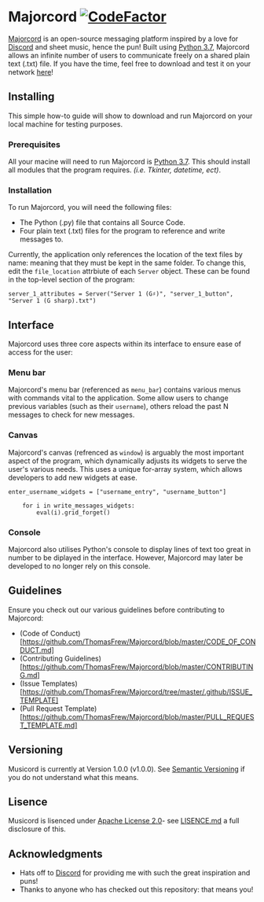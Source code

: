 # Majorcord [![CodeFactor](https://www.codefactor.io/repository/github/thomasfrew/majorcord/badge/master)](https://www.codefactor.io/repository/github/thomasfrew/majorcord/overview/master)
[Majorcord](https://github.com/ThomasFrew/Majorcord) is an open-source messaging platform inspired by a love for [Discord](https://discordapp.com/) and sheet music, hence the pun! Built using [Python 3.7](https://www.python.org/downloads/release/python-370/), Majorcord allows an infinite number of users to communicate freely on a shared plain text (.txt) file. If you have the time, feel free to download and test it on your network [here](https://github.com/ThomasFrew/Majorcord/releases)!

## Installing
This simple how-to guide will show to download and run Majorcord on your local machine for testing purposes.


### Prerequisites
All your macine will need to run Majorcord is [Python 3.7](https://www.python.org/downloads/release/python-370/). This should install all modules that the program requires. *(i.e. Tkinter, datetime, ect)*.

### Installation
To run Majorcord, you will need the following files:
* The Python (.py) file that contains all Source Code.
* Four plain text (.txt) files for the program to reference and write messages to.

Currently, the application only references the location of the text files by name: meaning that they must be kept in the same folder.  To change this, edit the `file_location` attrbiute of each `Server` object. These can be found in the top-level section of the program:
```
server_1_attributes = Server("Server 1 (G♯)", "server_1_button", "Server 1 (G sharp).txt")
```

## Interface
Majorcord uses three core aspects within its interface to ensure ease of access for the user:

### Menu bar
Majorcord's menu bar (referenced as `menu_bar`) contains various menus with commands vital to the application. Some allow users to change previous variables (such as their `username`), others reload the past N messages to check for new messages.

### Canvas
Majorcord's canvas (refrenced as `window`) is arguably the most important aspect of the program, which dynamically adjusts its widgets to serve the user's various needs. This uses a unique for-array system, which allows developers to add new widgets at ease.
```
enter_username_widgets = ["username_entry", "username_button"]

    for i in write_messages_widgets:
        eval(i).grid_forget()
```

### Console
Majorcord also utilises Python's console to display lines of text too great in number to be diplayed in the interface. However, Majorcord may later be developed to no longer rely on this console.

## Guidelines 
Ensure you check out our various guidelines before contributing to Majorcord:
* (Code of Conduct)[https://github.com/ThomasFrew/Majorcord/blob/master/CODE_OF_CONDUCT.md]
* (Contributing Guidelines)[https://github.com/ThomasFrew/Majorcord/blob/master/CONTRIBUTING.md]
* (Issue Templates)[https://github.com/ThomasFrew/Majorcord/tree/master/.github/ISSUE_TEMPLATE]
* (Pull Request Template)[https://github.com/ThomasFrew/Majorcord/blob/master/PULL_REQUEST_TEMPLATE.md]

## Versioning
Musicord is currently at Version 1.0.0 (v1.0.0). See [Semantic Versioning](https://semver.org/) if you do not understand what this means.

## Lisence
Musicord is lisenced under [Apache License 2.0](https://www.apache.org/licenses/LICENSE-2.0)- see [LISENCE.md](https://github.com/ThomasFrew/Majorcord/blob/master/LICENSE) a full disclosure of this.

## Acknowledgments
* Hats off to [Discord](https://discordapp.com/) for providing me with such the great inspiration and puns!
* Thanks to anyone who has checked out this repository: that means you!
